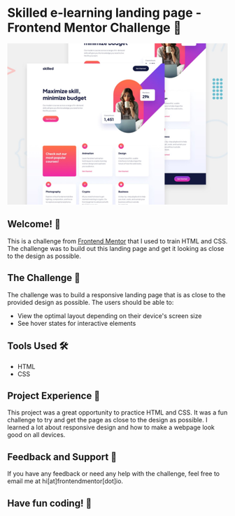 # Skilled e-learning landing page - Frontend Mentor Challenge 🚀

![Design preview for the Skilled e-learning landing page coding challenge](./preview.jpg)

## Welcome! 👋

This is a challenge from [Frontend Mentor](https://www.frontendmentor.io) that I used to train HTML and CSS. The challenge was to build out this landing page and get it looking as close to the design as possible.

## The Challenge 🎯

The challenge was to build a responsive landing page that is as close to the provided design as possible. The users should be able to:

- View the optimal layout depending on their device's screen size
- See hover states for interactive elements

## Tools Used 🛠️

- HTML
- CSS

## Project Experience 🏁

This project was a great opportunity to practice HTML and CSS. It was a fun challenge to try and get the page as close to the design as possible. I learned a lot about responsive design and how to make a webpage look good on all devices.

## Feedback and Support 🤝

If you have any feedback or need any help with the challenge, feel free to email me at hi[at]frontendmentor[dot]io.

## Have fun coding! 🚀
